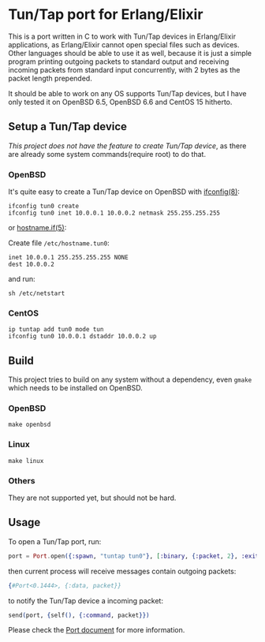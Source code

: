 # Tun/Tap port for Erlang/Elixir

This is a port written in C to work with Tun/Tap devices in Erlang/Elixir applications, as Erlang/Elixir cannot open special files such as devices. Other languages should be able to use it as well, because it is just a simple program printing outgoing packets to standard output and receiving incoming packets from standard input concurrently, with 2 bytes as the packet length prepended.

It should be able to work on any OS supports Tun/Tap devices, but I have only tested it on OpenBSD 6.5, OpenBSD 6.6 and CentOS 15 hitherto.

## Setup a Tun/Tap device

*This project does not have the feature to create Tun/Tap device*, as there are already some system commands(require root) to do that.

### OpenBSD

It's quite easy to create a Tun/Tap device on OpenBSD with [ifconfig(8)](https://man.openbsd.org/ifconfig.8):

```shell
ifconfig tun0 create
ifconfig tun0 inet 10.0.0.1 10.0.0.2 netmask 255.255.255.255
```

or [hostname.if(5)](https://man.openbsd.org/hostname.if.5):

Create file `/etc/hostname.tun0`:

```
inet 10.0.0.1 255.255.255.255 NONE
dest 10.0.0.2
```

and run:

```shell
sh /etc/netstart
```

### CentOS

```shell
ip tuntap add tun0 mode tun
ifconfig tun0 10.0.0.1 dstaddr 10.0.0.2 up
```

## Build

This project tries to build on any system without a dependency, even `gmake` which needs to be installed on OpenBSD.

### OpenBSD

```shell
make openbsd
```

### Linux

```shell
make linux
```

### Others

They are not supported yet, but should not be hard.

## Usage

To open a Tun/Tap port, run:

```elixir
port = Port.open({:spawn, "tuntap tun0"}, [:binary, {:packet, 2}, :exit_status])
```

then current process will receive messages contain outgoing packets:

```elixir
{#Port<0.1444>, {:data, packet}}
```

to notify the Tun/Tap device a incoming packet:

```elixir
send(port, {self(), {:command, packet}})
```

Please check the [Port document](https://hexdocs.pm/elixir/Port.html) for more information.
